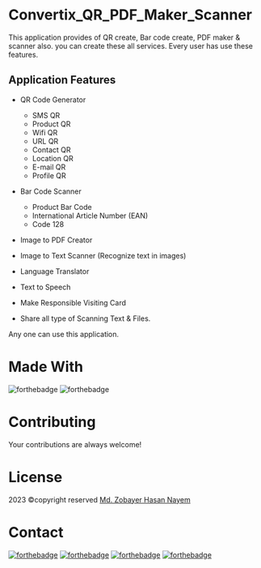 # Convertix_QR_PDF_Maker_Scanner
This application provides of QR create, Bar code create, PDF maker &amp; scanner also. you can create these all services.
Every user has use these features.
## Application Features
- QR Code Generator
  - SMS QR
  - Product QR
  - Wifi QR
  - URL QR
  - Contact QR
  - Location QR
  - E-mail QR
  - Profile QR

- Bar Code Scanner
  - Product Bar Code
  - International Article Number (EAN)
  - Code 128

- Image to PDF Creator
- Image to Text Scanner (Recognize text in images)
- Language Translator
- Text to Speech
- Make Responsible Visiting Card
- Share all type of Scanning Text & Files.

Any one can use this application.

# Made With
![forthebadge](https://img.shields.io/badge/Android_Studio-5C2D91?style=for-the-badge&logo=android%20studio&logoColor=white)
![forthebadge](https://img.shields.io/badge/Java-5C2D91?style=for-the-badge&logo=java&logoColor=white)


# Contributing
Your contributions are always welcome!

# License
2023 ©copyright reserved [Md. Zobayer Hasan Nayem](https://mail.google.com/mail/?view=cm&fs=1&to=zobayer.dev@gmail.com)

# Contact
[![forthebadge](https://img.shields.io/badge/Gmail-D14836?style=for-the-badge&logo=gmail&logoColor=white)](https://mail.google.com/mail/?view=cm&fs=1&to=zobayer.dev@gmail.com)
[![forthebadge](https://img.shields.io/badge/Facebook-D14836?style=for-the-badge&logo=facebook&logoColor=white)](https://www.facebook.com/zobayerdev/)
[![forthebadge](https://img.shields.io/badge/LinkedIn-D14836?style=for-the-badge&logo=linkedin&logoColor=white)](https://www.linkedin.com/in/zobayerdev/)
[![forthebadge](https://img.shields.io/badge/Instagram-D14836?style=for-the-badge&logo=instagram&logoColor=white)](https://www.instagram.com/zobayerdev/)

